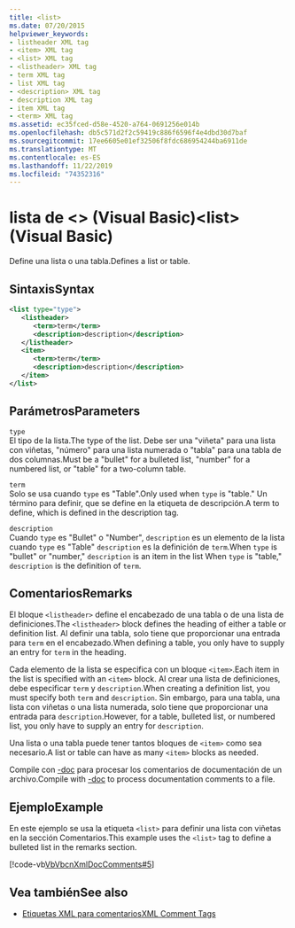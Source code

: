 ```yaml
---
title: <list>
ms.date: 07/20/2015
helpviewer_keywords:
- listheader XML tag
- <item> XML tag
- <list> XML tag
- <listheader> XML tag
- term XML tag
- list XML tag
- <description> XML tag
- description XML tag
- item XML tag
- <term> XML tag
ms.assetid: ec35fced-d58e-4520-a764-0691256e014b
ms.openlocfilehash: db5c571d2f2c59419c886f6596f4e4dbd30d7baf
ms.sourcegitcommit: 17ee6605e01ef32506f8fdc686954244ba6911de
ms.translationtype: MT
ms.contentlocale: es-ES
ms.lasthandoff: 11/22/2019
ms.locfileid: "74352316"
---
```

# <a name="list-visual-basic"></a><span data-ttu-id="b9acc-101">lista de \<> (Visual Basic)</span><span class="sxs-lookup"><span data-stu-id="b9acc-101">\<list> (Visual Basic)</span></span>
<span data-ttu-id="b9acc-102">Define una lista o una tabla.</span><span class="sxs-lookup"><span data-stu-id="b9acc-102">Defines a list or table.</span></span>  
  
## <a name="syntax"></a><span data-ttu-id="b9acc-103">Sintaxis</span><span class="sxs-lookup"><span data-stu-id="b9acc-103">Syntax</span></span>  
  
```xml  
<list type="type">  
   <listheader>  
      <term>term</term>  
      <description>description</description>  
   </listheader>  
   <item>  
      <term>term</term>  
      <description>description</description>  
   </item>  
</list>  
```  
  
## <a name="parameters"></a><span data-ttu-id="b9acc-104">Parámetros</span><span class="sxs-lookup"><span data-stu-id="b9acc-104">Parameters</span></span>  
 `type`  
 <span data-ttu-id="b9acc-105">El tipo de la lista.</span><span class="sxs-lookup"><span data-stu-id="b9acc-105">The type of the list.</span></span> <span data-ttu-id="b9acc-106">Debe ser una "viñeta" para una lista con viñetas, "número" para una lista numerada o "tabla" para una tabla de dos columnas.</span><span class="sxs-lookup"><span data-stu-id="b9acc-106">Must be a "bullet" for a bulleted list, "number" for a numbered list, or "table" for a two-column table.</span></span>  
  
 `term`  
 <span data-ttu-id="b9acc-107">Solo se usa cuando `type` es "Table".</span><span class="sxs-lookup"><span data-stu-id="b9acc-107">Only used when `type` is "table."</span></span> <span data-ttu-id="b9acc-108">Un término para definir, que se define en la etiqueta de descripción.</span><span class="sxs-lookup"><span data-stu-id="b9acc-108">A term to define, which is defined in the description tag.</span></span>  
  
 `description`  
 <span data-ttu-id="b9acc-109">Cuando `type` es "Bullet" o "Number", `description` es un elemento de la lista cuando `type` es "Table" `description` es la definición de `term`.</span><span class="sxs-lookup"><span data-stu-id="b9acc-109">When `type` is "bullet" or "number," `description` is an item in the list When `type` is "table," `description` is the definition of `term`.</span></span>  
  
## <a name="remarks"></a><span data-ttu-id="b9acc-110">Comentarios</span><span class="sxs-lookup"><span data-stu-id="b9acc-110">Remarks</span></span>  
 <span data-ttu-id="b9acc-111">El bloque `<listheader>` define el encabezado de una tabla o de una lista de definiciones.</span><span class="sxs-lookup"><span data-stu-id="b9acc-111">The `<listheader>` block defines the heading of either a table or definition list.</span></span> <span data-ttu-id="b9acc-112">Al definir una tabla, solo tiene que proporcionar una entrada para `term` en el encabezado.</span><span class="sxs-lookup"><span data-stu-id="b9acc-112">When defining a table, you only have to supply an entry for `term` in the heading.</span></span>  
  
 <span data-ttu-id="b9acc-113">Cada elemento de la lista se especifica con un bloque `<item>`.</span><span class="sxs-lookup"><span data-stu-id="b9acc-113">Each item in the list is specified with an `<item>` block.</span></span> <span data-ttu-id="b9acc-114">Al crear una lista de definiciones, debe especificar `term` y `description`.</span><span class="sxs-lookup"><span data-stu-id="b9acc-114">When creating a definition list, you must specify both `term` and `description`.</span></span> <span data-ttu-id="b9acc-115">Sin embargo, para una tabla, una lista con viñetas o una lista numerada, solo tiene que proporcionar una entrada para `description`.</span><span class="sxs-lookup"><span data-stu-id="b9acc-115">However, for a table, bulleted list, or numbered list, you only have to supply an entry for `description`.</span></span>  
  
 <span data-ttu-id="b9acc-116">Una lista o una tabla puede tener tantos bloques de `<item>` como sea necesario.</span><span class="sxs-lookup"><span data-stu-id="b9acc-116">A list or table can have as many `<item>` blocks as needed.</span></span>  
  
 <span data-ttu-id="b9acc-117">Compile con [-doc](../../../visual-basic/reference/command-line-compiler/doc.md) para procesar los comentarios de documentación de un archivo.</span><span class="sxs-lookup"><span data-stu-id="b9acc-117">Compile with [-doc](../../../visual-basic/reference/command-line-compiler/doc.md) to process documentation comments to a file.</span></span>  
  
## <a name="example"></a><span data-ttu-id="b9acc-118">Ejemplo</span><span class="sxs-lookup"><span data-stu-id="b9acc-118">Example</span></span>  
 <span data-ttu-id="b9acc-119">En este ejemplo se usa la etiqueta `<list>` para definir una lista con viñetas en la sección Comentarios.</span><span class="sxs-lookup"><span data-stu-id="b9acc-119">This example uses the `<list>` tag to define a bulleted list in the remarks section.</span></span>  
  
 [!code-vb[VbVbcnXmlDocComments#5](~/samples/snippets/visualbasic/VS_Snippets_VBCSharp/VbVbcnXmlDocComments/VB/Class1.vb#5)]  
  
## <a name="see-also"></a><span data-ttu-id="b9acc-120">Vea también</span><span class="sxs-lookup"><span data-stu-id="b9acc-120">See also</span></span>

- [<span data-ttu-id="b9acc-121">Etiquetas XML para comentarios</span><span class="sxs-lookup"><span data-stu-id="b9acc-121">XML Comment Tags</span></span>](../../../visual-basic/language-reference/xmldoc/index.md)
